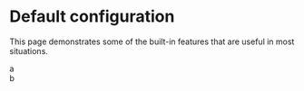 # Default configuration

This page demonstrates some of the built-in features that are useful in most situations.

<script setup>
import 'lakelib/lib/lake.css';
import { onMounted } from 'vue';
import { Editor, Toolbar } from 'lakelib';

onMounted(() => {
  const toolbar = new Toolbar({
    root: '#toolbar',
  });
  const editor = new Editor({
    root: '#content',
    toolbar,
  });
  editor.render();
});
</script>

<div :class="$style.editor">
  <div :class="$style.toolbar" id="toolbar">a</div>
  <div :class="$style.content" id="content">b</div>
</div>

<style module>
.editor {
  box-sizing: border-box;
  margin: 0 auto;
  min-width: 300px;
}
.toolbar {
  border: 1px solid #d9d9d9;
  border-bottom: 0;
}
.content {
  border: 1px solid #d9d9d9;
  height: 300px;
  overflow: auto;
}
</style>
